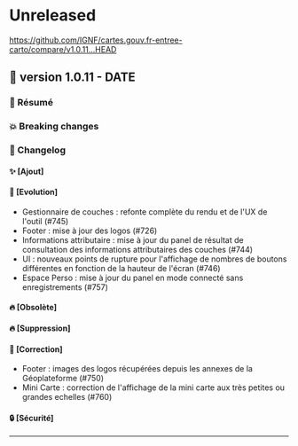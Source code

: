 # Unreleased

<https://github.com/IGNF/cartes.gouv.fr-entree-carto/compare/v1.0.11...HEAD>

## 🔖 version 1.0.11 - __DATE__

### 🎉 Résumé

### 💥 Breaking changes

### 📖 Changelog

#### ✨ [Ajout]

#### 🔨 [Evolution]

  - Gestionnaire de couches : refonte complète du rendu et de l'UX de l'outil (#745)
  - Footer : mise à jour des logos (#726)
  - Informations attributaire : mise à jour du panel de résultat de consultation des informations attributaires des couches (#744)
  - UI : nouveaux points de rupture pour l'affichage de nombres de boutons différentes en fonction de la hauteur de l'écran (#746)
  - Espace Perso : mise à jour du panel en mode connecté sans enregistrements (#757)

#### 🔥 [Obsolète]

#### 🔥 [Suppression]

#### 🐛 [Correction]

  - Footer : images des logos récupérées depuis les annexes de la Géoplateforme (#750)
  - Mini Carte : correction de l'affichage de la mini carte aux très petites ou grandes echelles (#760)

#### 🔒 [Sécurité]

---
